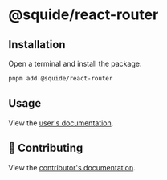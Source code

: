 # @squide/react-router

## Installation

Open a terminal and install the package:

```bash
pnpm add @squide/react-router
```

## Usage

View the [user's documentation](https://gsoft-inc.github.io/wl-squide/).

## 🤝 Contributing

View the [contributor's documentation](../../CONTRIBUTING.md).
